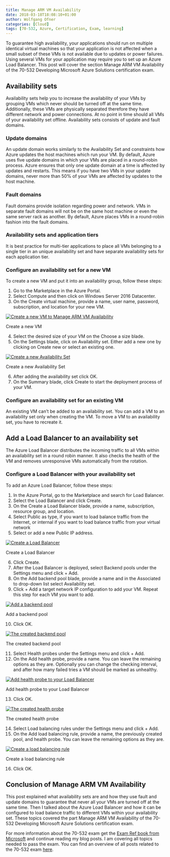 ```yaml
---
title: Manage ARM VM Availability
date: 2018-03-18T18:08:10+01:00
author: Wolfgang Ofner
categories: [Cloud]
tags: [70-532, Azure, Certification, Exam, learning]
---
```

To guarantee high availability, your applications should run on multiple identical virtual machines so that your application is not affected when a small subset of these VMs is not available due to updates or power failures. Using several VMs for your application may require you to set up an Azure Load Balancer. This post will cover the section Manage ARM VM Availability of the 70-532 Developing Microsoft Azure Solutions certification exam.

## Availability sets

Availability sets help you to increase the availability of your VMs by grouping VMs which never should be turned off at the same time.  Additionally, these VMs are physically separated therefore they have different network and power connections. At no point in time should all VMs of your availability set offline. Availability sets consists of update and fault domains.

### Update domains

An update domain works similarly to the Availability Set and constraints how Azure updates the host machines which run your VM. By default, Azure uses five update domains in which your VMs are placed in a round-robin process. Azure ensures that only one update domain at a time is affected by updates and restarts. This means if you have two VMs in your update domains, never more than 50% of your VMs are affected by updates to the host machine.

### Fault domains

Fault domains provide isolation regarding power and network. VMs in separate fault domains will not be on the same host machine or even the same server rack as another. By default, Azure places VMs in a round-robin fashion into the fault domains.

### Availability sets and application tiers

It is best practice for multi-tier applications to place all VMs belonging to a single tier in an unique availability set and have separate availability sets for each application tier.

### Configure an availability set for a new VM

To create a new VM and put it into an availability group, follow these steps:

  1. Go to the Marketplace in the Azure Portal.
  2. Select Compute and then click on Windows Server 2016 Datacenter.
  3. On the Create virtual machine, provide a name, user name, password, subscription, and location for your new VM.

<div class="col-12 col-sm-10 aligncenter">
  <a href="/assets/img/posts/2018/03/Create-a-new-VM.jpg"><img loading="lazy" src="/assets/img/posts/2018/03/Create-a-new-VM.jpg" alt="Create a new VM to Manage ARM VM Availability" /></a>
  
  <p>
    Create a new VM
  </p>
</div>

<ol start="4">
  <li>
    Select the desired size of your VM on the Choose a size blade.
  </li>
  <li>
    On the Settings blade, click on Availability set. Either add a new one by clicking on Create new or select an existing one.
  </li>
</ol>

<div class="col-12 col-sm-10 aligncenter">
  <a href="/assets/img/posts/2018/03/Create-a-new-Availability-Set.jpg"><img loading="lazy" src="/assets/img/posts/2018/03/Create-a-new-Availability-Set.jpg" alt="Create a new Availability Set" /></a>
  
  <p>
    Create a new Availability Set
  </p>
</div>

<ol start="6">
  <li>
    After adding the availability set click OK.
  </li>
  <li>
    On the Summary blade, click Create to start the deployment process of your VM.
  </li>
</ol>

### Configure an availability set for an existing VM

An existing VM can&#8217;t be added to an availability set. You can add a VM to an availability set only when creating the VM. To move a VM to an availability set, you have to recreate it.

## Add a Load Balancer to an availability set

The Azure Load Balancer distributes the incoming traffic to all VMs within an availability set in a round robin manner. It also checks the health of the VM and removes unresponsive VMs automatically from the rotation.

### Configure a Load Balancer with your availability set

To add an Azure Load Balancer, follow these steps:

  1. In the Azure Portal, go to the Marketplace and search for Load Balancer.
  2. Select the Load Balancer and click Create.
  3. On the Create a Load Balancer blade, provide a name, subscription, resource group, and location.
  4. Select Public as type, if you want to load balance traffic from the Internet, or internal if you want to load balance traffic from your virtual network
  5. Select or add a new Public IP address.

<div class="col-12 col-sm-10 aligncenter">
  <a href="/assets/img/posts/2018/03/Create-a-Load-Balancer.jpg"><img aria-describedby="caption-attachment-996" loading="lazy" class="size-full wp-image-996" src="/assets/img/posts/2018/03/Create-a-Load-Balancer.jpg" alt="Create a Load Balancer" /></a>
  
  <p>
    Create a Load Balancer
  </p>
</div>

<ol start="6">
  <li>
    Click Create.
  </li>
  <li>
    After the Load Balancer is deployed, select Backend pools under the Settings menu and click + Add.
  </li>
  <li>
    On the Add backend pool blade, provide a name and in the Associated to drop-down list select Availability set.
  </li>
  <li>
    Click + Add a target network IP configuration to add your VM. Repeat this step for each VM you want to add.
  </li>
</ol>

<div class="col-12 col-sm-10 aligncenter">
  <a href="/assets/img/posts/2018/03/Add-a-backend-pool.jpg"><img aria-describedby="caption-attachment-997" loading="lazy" class="size-full wp-image-997" src="/assets/img/posts/2018/03/Add-a-backend-pool.jpg" alt="Add a backend pool" /></a>
  
  <p>
    Add a backend pool
  </p>
</div>

<ol start="10">
  <li>
    Click OK.
  </li>
</ol>

<div class="col-12 col-sm-10 aligncenter">
  <a href="/assets/img/posts/2018/03/The-created-backend-pool.jpg"><img aria-describedby="caption-attachment-998" loading="lazy" class="size-full wp-image-998" src="/assets/img/posts/2018/03/The-created-backend-pool.jpg" alt="The created backend pool" /></a>
  
  <p>
    The created backend pool
  </p>
</div>

<ol start="11">
  <li>
    Select Health probes under the Settings menu and click + Add.
  </li>
  <li>
    On the Add health probe, provide a name. You can leave the remaining options as they are. Optionally you can change the checking interval, and after how many failed tries a VM should be marked as unhealthy.
  </li>
</ol>

<div class="col-12 col-sm-10 aligncenter">
  <a href="/assets/img/posts/2018/03/Add-health-probe-to-your-Load-Balancer.jpg"><img aria-describedby="caption-attachment-999" loading="lazy" class="size-full wp-image-999" src="/assets/img/posts/2018/03/Add-health-probe-to-your-Load-Balancer.jpg" alt="Add health probe to your Load Balancer" /></a>
  
  <p>
    Add health probe to your Load Balancer
  </p>
</div>

<ol start="13">
  <li>
    Click OK.
  </li>
</ol>

<div class="col-12 col-sm-10 aligncenter">
  <a href="/assets/img/posts/2018/03/The-created-health-probe.jpg"><img aria-describedby="caption-attachment-1000" loading="lazy" class="size-full wp-image-1000" src="/assets/img/posts/2018/03/The-created-health-probe.jpg" alt="The created health probe" /></a>
  
  <p>
    The created health probe
  </p>
</div>

<ol start="14">
  <li>
    Select Load balancing rules under the Settings menu and click + Add.
  </li>
  <li>
    On the Add load balancing rule, provide a name, the previously created pool, and health probe. You can leave the remaining options as they are.
  </li>
</ol>

<div class="col-12 col-sm-10 aligncenter">
  <a href="/assets/img/posts/2018/03/Create-a-load-balancing-rule.jpg"><img aria-describedby="caption-attachment-1001" loading="lazy" class="size-full wp-image-1001" src="/assets/img/posts/2018/03/Create-a-load-balancing-rule.jpg" alt="Create a load balancing rule" /></a>
  
  <p>
    Create a load balancing rule
  </p>
</div>

<ol start="16">
  <li>
    Click OK.
  </li>
</ol>

## Conclusion of Manage ARM VM Availability

This post explained what availability sets are and how they use fault and update domains to guarantee that never all your VMs are turned off at the same time. Then I talked about the Azure Load Balancer and how it can be configured to load balance traffic to different VMs within your availability set. These topics covered the part Manage ARM VM Availability of the 70-532 Developing Microsoft Azure Solutions certification exam.

For more information about the 70-532 exam get the <a href="http://amzn.to/2EWNWMF" target="_blank" rel="noopener noreferrer">Exam Ref book from Microsoft</a> and continue reading my blog posts. I am covering all topics needed to pass the exam. You can find an overview of all posts related to the 70-532 exam <a href="/prepared-for-the-70-532-exam/" target="_blank" rel="noopener noreferrer">here</a>.